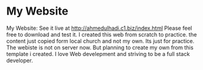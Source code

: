# My Website
My Website: See it live at http://ahmedulhadi.c1.biz/index.html
Please feel free to download and test it. I created this web from scratch to practice. the content just copied form local church and not my own. Its just for practice. The webiste is not on server now. But planning to create my own from this template i created. I love Web develepment and striving to be a full stack developer.
